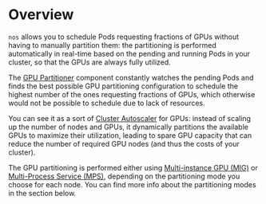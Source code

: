 # Overview

`nos` allows you to schedule Pods requesting fractions of GPUs without having to manually partition them:
the partitioning is performed automatically in real-time based on the pending and running Pods in your cluster, so that the GPUs
are always fully utilized.

The [GPU Partitioner](./helm-charts/nos-gpu-partitioner/README.md) component
constantly watches the pending Pods and finds the best possible GPU partitioning configuration
to schedule the highest number of the ones requesting fractions of GPUs, which otherwise would not
be possible to schedule due to lack of resources.

You can see it as a sort of [Cluster Autoscaler](https://github.com/kubernetes/autoscaler) for GPUs:
instead of scaling up the number of nodes and GPUs, it dynamically partitions the available GPUs to maximize
their utilization, leading to spare GPU capacity that can reduce the number of required GPU nodes (and thus the costs
of your cluster).

The GPU partitioning is performed either using
[Multi-instance GPU (MIG)](#multi-instance-gpu-mig) or
[Multi-Process Service (MPS)](#multi-process-service-mps), depending on the partitioning mode
you choose for each node. You can find more info about the partitioning modes in the section below.
